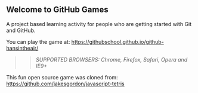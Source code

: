 ## Welcome to GitHub Games

A project based learning activity for people who are getting started with Git and GitHub.

You can play the game at: https://githubschool.github.io/github-hansintheair/

>> _*SUPPORTED BROWSERS*: Chrome, Firefox, Safari, Opera and IE9+_

This fun open source game was cloned from: https://github.com/jakesgordon/javascript-tetris
